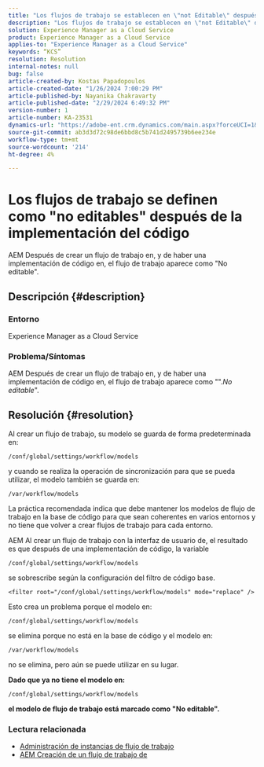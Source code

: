 ```yaml
---
title: "Los flujos de trabajo se establecen en \"not Editable\" después de la implementación del código"
description: "Los flujos de trabajo se establecen en \"not Editable\" después de la implementación del código"
solution: Experience Manager as a Cloud Service
product: Experience Manager as a Cloud Service
applies-to: "Experience Manager as a Cloud Service"
keywords: “KCS”
resolution: Resolution
internal-notes: null
bug: false
article-created-by: Kostas Papadopoulos
article-created-date: "1/26/2024 7:00:29 PM"
article-published-by: Nayanika Chakravarty
article-published-date: "2/29/2024 6:49:32 PM"
version-number: 1
article-number: KA-23531
dynamics-url: "https://adobe-ent.crm.dynamics.com/main.aspx?forceUCI=1&pagetype=entityrecord&etn=knowledgearticle&id=68b9a029-7dbc-ee11-a569-6045bd006c82"
source-git-commit: ab3d3d72c98de6bbd8c5b741d2495739b6ee234e
workflow-type: tm+mt
source-wordcount: '214'
ht-degree: 4%

---
```


# Los flujos de trabajo se definen como &quot;no editables&quot; después de la implementación del código


AEM Después de crear un flujo de trabajo en, y de haber una implementación de código en, el flujo de trabajo aparece como &quot;No editable&quot;.

## Descripción {#description}


### Entorno

Experience Manager as a Cloud Service

### Problema/Síntomas

AEM Después de crear un flujo de trabajo en, y de haber una implementación de código en, el flujo de trabajo aparece como &quot;&quot;.*No editable*&quot;.


## Resolución {#resolution}


Al crear un flujo de trabajo, su modelo se guarda de forma predeterminada en:


```
/conf/global/settings/workflow/models
```


y cuando se realiza la operación de sincronización para que se pueda utilizar, el modelo también se guarda en:


```
/var/workflow/models
```


La práctica recomendada indica que debe mantener los modelos de flujo de trabajo en la base de código para que sean coherentes en varios entornos y no tiene que volver a crear flujos de trabajo para cada entorno.

AEM Al crear un flujo de trabajo con la interfaz de usuario de, el resultado es que después de una implementación de código, la variable


```
/conf/global/settings/workflow/models
```


se sobrescribe según la configuración del filtro de código base.


```
<filter root="/conf/global/settings/workflow/models" mode="replace" />
```


Esto crea un problema porque el modelo en:


```
/conf/global/settings/workflow/models
```


se elimina porque no está en la base de código y el modelo en:


```
/var/workflow/models
```


no se elimina, pero aún se puede utilizar en su lugar.

<b>Dado que ya no tiene el modelo en:</b>


```
/conf/global/settings/workflow/models
```


<b>el modelo de flujo de trabajo está marcado como &quot;No editable&quot;.</b>

### <b>Lectura relacionada</b>

- [Administración de instancias de flujo de trabajo](https://docs.mktossl.com/docs/experience-manager-cloud-service/content/sites/administering/workflows-administering.html?lang=en)
- [AEM Creación de un flujo de trabajo de](https://experienceleague.adobe.com/docs/experience-manager-learn/cloud-service/forms/create-aem-workflow/create-workflow.html?lang=en)

